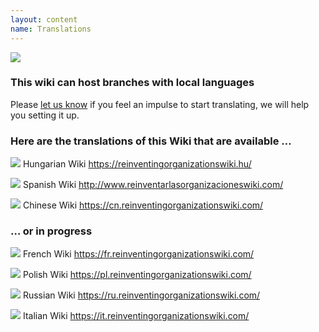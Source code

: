 ```yaml
---
layout: content
name: Translations
---
```

![](/media/languages-write.jpg)

### This wiki can host branches with local languages

Please [let us know](https://reinventingorganizationswiki.com/pages/how-can-you-contribute/) if you feel an impulse to start translating, we will help you setting it up.

### Here are the translations of this Wiki that are available …

![](/media/flaghungary.jpg)      Hungarian Wiki <https://reinventingorganizationswiki.hu/>

![](/media/flagspain.jpg)      Spanish Wiki <http://www.reinventarlasorganizacioneswiki.com/>

![](/media/flagchina.jpg)       Chinese Wiki <https://cn.reinventingorganizationswiki.com/>

### … or in progress

![](/media/flagfrance.png)      French Wiki <https://fr.reinventingorganizationswiki.com/>

![](/media/flagpoland.jpg)      Polish Wiki 
<https://pl.reinventingorganizationswiki.com/>

![](/media/flagrussia.jpg)      Russian Wiki <https://ru.reinventingorganizationswiki.com/>

![](/media/flagitalysmall.jpg)      Italian Wiki <https://it.reinventingorganizationswiki.com/>